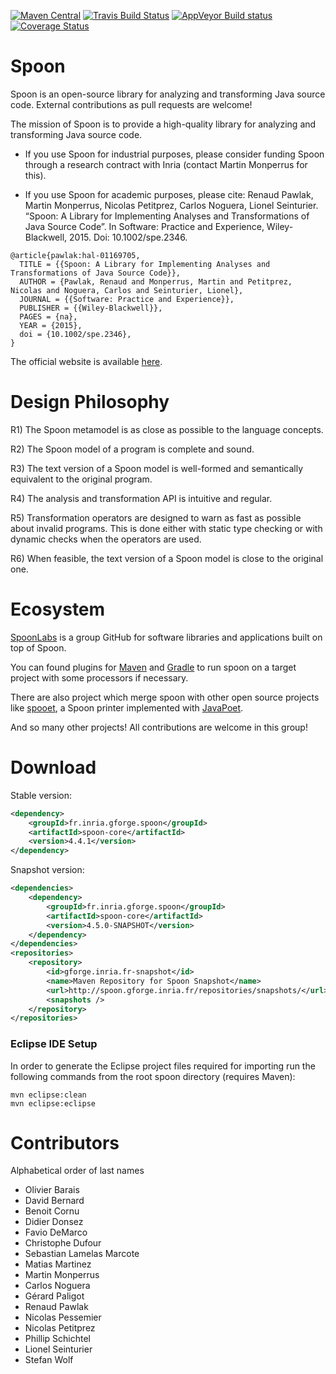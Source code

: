 [![Maven Central](https://img.shields.io/maven-central/v/fr.inria.gforge.spoon/spoon-core.svg)](http://search.maven.org/#search%7Cga%7C1%7Cg%3A%22fr.inria.gforge.spoon%22%20AND%20a%3A%22spoon-core%22)
[![Travis Build Status](https://travis-ci.org/INRIA/spoon.svg?branch=master)](https://travis-ci.org/INRIA/spoon)
[![AppVeyor Build status](https://ci.appveyor.com/api/projects/status/github/INRIA/spoon?svg=true)](https://ci.appveyor.com/project/INRIA/spoon)
[![Coverage Status](https://coveralls.io/repos/INRIA/spoon/badge.png)](https://coveralls.io/r/INRIA/spoon)

# Spoon

Spoon is an open-source library for analyzing and transforming Java source code. External contributions as pull requests are welcome!

The mission of Spoon is to provide a high-quality library for analyzing and transforming Java source code.

- If you use Spoon for industrial purposes, please consider funding Spoon through a research contract with Inria (contact Martin Monperrus for this).

- If you use Spoon for academic purposes, please cite: Renaud Pawlak, Martin Monperrus, Nicolas Petitprez, Carlos Noguera, Lionel Seinturier. “Spoon: A Library for Implementing Analyses and Transformations of Java Source Code”. In Software: Practice and Experience, Wiley-Blackwell, 2015. Doi: 10.1002/spe.2346.

```
@article{pawlak:hal-01169705,
  TITLE = {{Spoon: A Library for Implementing Analyses and Transformations of Java Source Code}},
  AUTHOR = {Pawlak, Renaud and Monperrus, Martin and Petitprez, Nicolas and Noguera, Carlos and Seinturier, Lionel},
  JOURNAL = {{Software: Practice and Experience}},
  PUBLISHER = {{Wiley-Blackwell}},
  PAGES = {na},
  YEAR = {2015},
  doi = {10.1002/spe.2346},
}

```

The official website is available [here](http://spoon.gforge.inria.fr/).

# Design Philosophy


R1) The Spoon metamodel is as close as possible to the language concepts.

R2) The Spoon model of a program is complete and sound.

R3) The text version of a Spoon model is well-formed and semantically equivalent to the original program.

R4) The analysis and transformation API is intuitive and regular.

R5) Transformation operators are designed to warn as fast as possible about invalid programs. This is done either with static type checking or with dynamic checks when the operators are used.

R6) When feasible, the text version of a Spoon model is close to the original one.


# Ecosystem

[SpoonLabs](http://github.com/SpoonLabs) is a group GitHub for software libraries and applications built on top of Spoon.

You can found plugins for [Maven](https://github.com/SpoonLabs/spoon-maven-plugin) and [Gradle](https://github.com/SpoonLabs/spoon-gradle-plugin) to run spoon on a target project with some processors if necessary.

There are also project which merge spoon with other open source projects like [spooet](https://github.com/SpoonLabs/spooet), a Spoon printer implemented with [JavaPoet](https://github.com/square/javapoet).

And so many other projects! All contributions are welcome in this group!

# Download

Stable version:

```xml
<dependency>
    <groupId>fr.inria.gforge.spoon</groupId>
    <artifactId>spoon-core</artifactId>
    <version>4.4.1</version>
</dependency>
```

Snapshot version:

```xml
<dependencies>
	<dependency>
		<groupId>fr.inria.gforge.spoon</groupId>
		<artifactId>spoon-core</artifactId>
		<version>4.5.0-SNAPSHOT</version>
	</dependency>
</dependencies>
<repositories>
	<repository>
		<id>gforge.inria.fr-snapshot</id>
		<name>Maven Repository for Spoon Snapshot</name>
		<url>http://spoon.gforge.inria.fr/repositories/snapshots/</url>
		<snapshots />
	</repository>
</repositories>
```

### Eclipse IDE Setup

In order to generate the Eclipse project files required for importing run the following commands from the root spoon directory (requires Maven):
```
mvn eclipse:clean
mvn eclipse:eclipse
```


# Contributors

Alphabetical order of last names

* Olivier Barais
* David Bernard
* Benoit Cornu
* Didier Donsez
* Favio DeMarco
* Christophe Dufour
* Sebastian Lamelas Marcote
* Matias Martinez
* Martin Monperrus
* Carlos Noguera
* Gérard Paligot
* Renaud Pawlak
* Nicolas Pessemier
* Nicolas Petitprez
* Phillip Schichtel
* Lionel Seinturier
* Stefan Wolf
